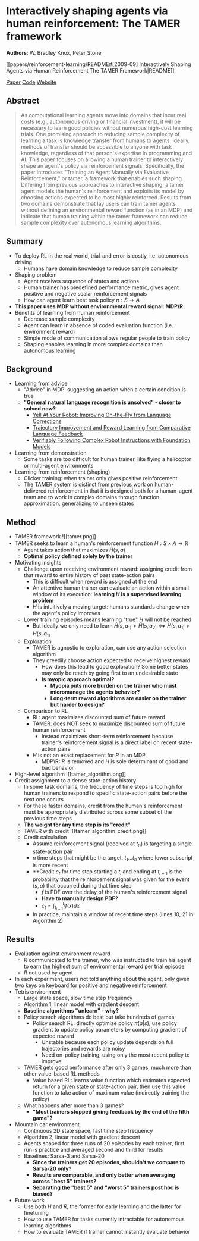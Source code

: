 # Interactively shaping agents via human reinforcement: The TAMER framework

**Authors**: W. Bradley Knox, Peter Stone

[[papers/reinforcement-learning/README#[2009-09] Interactively Shaping Agents via Human Reinforcement The TAMER Framework|README]]

[Paper](https://dl.acm.org/doi/10.1145/1597735.1597738)
[Code](https://github.com/benibienz/TAMER)
[Website](https://www.cs.utexas.edu/~bradknox/kcap09/Knox_and_Stone,_K-CAP_2009.html)

## Abstract

> As computational learning agents move into domains that incur real costs (e.g., autonomous driving or financial investment), it will be necessary to learn good policies without numerous high-cost learning trials. One promising approach to reducing sample complexity of learning a task is knowledge transfer from humans to agents. Ideally, methods of transfer should be accessible to anyone with task knowledge, regardless of that person's expertise in programming and AI. This paper focuses on allowing a human trainer to interactively shape an agent's policy via reinforcement signals. Specifically, the paper introduces "Training an Agent Manually via Evaluative Reinforcement," or tamer, a framework that enables such shaping. Differing from previous approaches to interactive shaping, a tamer agent models the human's reinforcement and exploits its model by choosing actions expected to be most highly reinforced. Results from two domains demonstrate that lay users can train tamer agents without defining an environmental reward function (as in an MDP) and indicate that human training within the tamer framework can reduce sample complexity over autonomous learning algorithms.

## Summary

- To deploy RL in the real world, trial-and error is costly, i.e. autonomous driving
	- Humans have domain knowledge to reduce sample complexity
- Shaping problem
	- Agent receives sequence of states and actions
	- Human trainer has predefined performance metric, gives agent positive and negative scalar reinforcement signals
	- How can agent learn best task policy $\pi:S \rightarrow A$
- **This paper uses MDP without environmental reward signal: MDP\R**
- Benefits of learning from human reinforcement
	- Decrease sample complexity
	- Agent can learn in absence of coded evaluation function (i.e. environment reward)
	- Simple mode of communication allows regular people to train policy
	- Shaping enables learning in more complex domains than autonomous learning

## Background

- Learning from advice
	- "Advice" in MDP: suggesting an action when a certain condition is true
	- **"General natural language recognition is unsolved" - closer to solved now?**
		- [Yell At Your Robot: Improving On-the-Fly from Language Corrections](https://yay-robot.github.io/)
		- [Trajectory Improvement and Reward Learning from Comparative Language Feedback](https://liralab.usc.edu/comparative-language-feedback/)
		- [Verifiably Following Complex Robot Instructions with Foundation Models](https://robotlimp.github.io/)
- Learning from demonstration
	- Some tasks are too difficult for human trainer, like flying a helicoptor or multi-agent environments
- Learning from reinforcement (shaping)
	- Clicker training: when trainer only gives positive reinforcement
	- The TAMER system is distinct from previous work on human-delivered reinforcement in that it is designed both for a human-agent team and to work in complex domains through function approximation, generalizing to unseen states

## Method

- TAMER framework ![[tamer.png]]
- TAMER seeks to learn a human's reinforcement function $H:S\times A \rightarrow \mathbb{R}$
	- Agent takes action that maximizes $\hat{H}(s,a)$
	- **Optimal policy defined solely by the trainer**
- Motivating insights
	- Challenge upon receiving environment reward: assigning credit from that reward to entire history of past state-action pairs
		- This is difficult when reward is assigned at the end
		- An attentive human trainer can evaluate an action within a small window of its execution: **learning $H$ is a supervised learning problem**
		- $H$ is intuitively a moving target: humans standards change when the agent's policy improves
	- Lower training episodes means learning "true" $H$ will not be reached
		- But ideally we only need to learn $\hat{H}(s,a_{1)}> \hat{H}(s,a_{2)} \Longleftrightarrow H(s,a_{1)} > H(s,a_{1)}$
	- Exploration
		- TAMER is agnostic to exploration, can use any action selection algorithm
		- They greedily choose action expected to receive highest reward
			- How does this lead to good exploration? Some better states may only be reach by going first to an undesirable state
			- **Is myopic approach optimal?**
				- **Myopia puts more burden on the trainer who must micromanage the agents behavior?**
				- **Long-term reward algorithms are easier on the trainer but harder to design?**
	- Comparison to RL
		- RL: agent maximizes discounted sum of future reward
		- TAMER: does NOT seek to maximize discounted sum of future human reinforcement
			- Instead maximizes short-term reinforcement because trainer's reinforcement signal is a direct label on recent state-action pairs
		- $H$ is not an exact replacement for $R$ in an MDP
			- MDP\R: $R$ is removed and $H$ is sole determinant of good and bad behavior
- High-level algorithm ![[tamer_algorithm.png]]
- Credit assignment to a dense state-action history
	- In some task domains, the frequency of time steps is too high for human trainers to respond to specific state-action pairs before the next one occurs
	- For these faster domains, credit from the human's reinforcement must be appropriately distributed across some subset of the previous time steps
	- **The weight for any time step is its "credit"**
	- TAMER with credit ![[tamer_algorithm_credit.png]]
	- Credit calculation
		- Assume reinforcement signal (received at $t_0$) is targeting a single state-action pair
		- $n$ time steps that might be the target, $t_{1} \dots t_{n}$ where lower subscript is more recent
		- **Credit $c_t$ for time step starting a $t_i$ and ending at $t_{i-1}$ is the probability that the reinforcement signal was given for the event $(s,a)$ that occurred during that time step
			- $f$ is PDF over the delay of the human's reinforcement signal
			- **Have to manually design PDF?**
			- $c_{t}= \int_{t_{i-1}}^{t_i}f(x)dx$
		- In practice, maintain a window of recent time steps (lines 10, 21 in Algorithm 2)

## Results

- Evaluation against environment reward
	- $R$ communicated to the trainer, who was instructed to train his agent to earn the highest sum of environmental reward per trial episode
	- $R$ not used by agent
- In each experiment, users not told anything about the agent, only given two keys on keyboard for positive and negative reinforcement
- Tetris environment
	- Large state space, slow time step frequency
	- Algorithm 1, linear model with gradient descent
	- **Baseline algorithms "unlearn" - why?**
	- Policy search algorithms do best but take hundreds of games
		- Policy search RL: directly optimize policy $\pi(a|s)$, use policy gradient to update policy parameters by computing gradient of expected reward
			- Unstable because each policy update depends on full trajectories and rewards are noisy
			- Need on-policy training, using only the most recent policy to improve
	- TAMER gets good performance after only 3 games, much more than other value-based RL methods
		- Value based RL: learns value function which estimates expected return for a given state or state-action pair, then use this value function to take action of maximum value (indirectly training the policy)
	- What happens after more than 3 games?
		- **"Most trainers stopped giving feedback by the end of the fifth game"?**
- Mountain car environment
	- Continuous 2D state space, fast time step frequency
	- Algorithm 2, linear model with gradient descent
	- Agents shaped for three runs of 20 episodes by each trainer, first run is practice and averaged second and third for results
	- Baselines: Sarsa-3 and Sarsa-20
		- **Since the trainers get 20 episodes, shouldn't we compare to Sarsa-20 only?**
		- **Results are comparable, and only better when averaging across "best 5" trainers?**
		- **Separating the "best 5" and "worst 5" trainers post hoc is biased?**
- Future work
	- Use both $H$ and $R$, the former for early learning and the latter for finetuning
	- How to use TAMER for tasks currently intractable for autonomous learning algorithms
	- How to evaluate TAMER if trainer cannot instantly evaluate behavior
